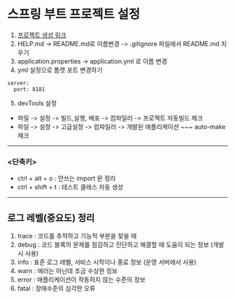 # 스프링 부트 프로젝트 설정
1. [프로젝트 생성 링크](https://start.spring.io)
2. HELP.md -> README.md로 이름변경 -> .gitignore 파일에서 README.md 지우기
3. application.properties -> application.yml 로 이름 변경
4. yml 설정으로 톰캣 포트 변경하기
```
server:
  port: 8181
```
5. devTools 설정
- 파일 -> 설정 -> 빌드,실행, 배포 -> 컴파일러 -> 프로젝트 자동빌드 체크
- 파일 -> 설정 -> 고급설정 -> 컴파일러 -> 개발된 애플리케이션 ~~~ auto-make 체크

---
### <단축키>
- ctrl + alt + o : 안쓰는 import 문 정리
- ctrl + shift + t : 테스트 클래스 자동 생성
---

## 로그 레벨(중요도) 정리
1. trace : 코드를 추적하고 기능적 부분을 찾을 때
2. debug : 코드 블록의 문제를 점검하고 진단하고 해결할 때 도움이 되는 정보 (개발 시 사용)
3. info : 표준 로그 레벨, 서비스 시작이나 종료 정보 (운영 서버에서 사용)
4. warn : 에러는 아닌데 조금 수상한 정보
5. error : 애플리케이션이 작동하지 않는 수준의 정보
6. fatal : 장애수준의 심각한 오류